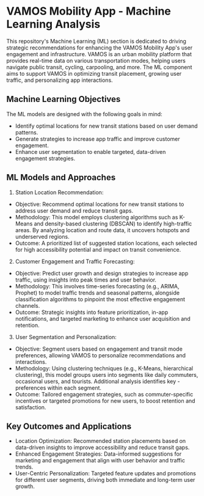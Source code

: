 # VAMOS Mobility App - Machine Learning Analysis

This repository's Machine Learning (ML) section is dedicated to driving strategic recommendations for enhancing the VAMOS Mobility App's user engagement and infrastructure. VAMOS is an urban mobility platform that provides real-time data on various transportation modes, helping users navigate public transit, cycling, carpooling, and more. The ML component aims to support VAMOS in optimizing transit placement, growing user traffic, and personalizing app interactions.

## Machine Learning Objectives
The ML models are designed with the following goals in mind:

- Identify optimal locations for new transit stations based on user demand patterns.
- Generate strategies to increase app traffic and improve customer engagement.
- Enhance user segmentation to enable targeted, data-driven engagement strategies.

## ML Models and Approaches
1. Station Location Recommendation:

- Objective: Recommend optimal locations for new transit stations to address user demand and reduce transit gaps.
- Methodology: This model employs clustering algorithms such as K-Means and density-based clustering (DBSCAN) to identify high-traffic areas. By analyzing location and route data, it uncovers hotspots and underserved regions.
- Outcome: A prioritized list of suggested station locations, each selected for high accessibility potential and impact on transit convenience.

2. Customer Engagement and Traffic Forecasting:

- Objective: Predict user growth and design strategies to increase app traffic, using insights into peak times and user behavior.
- Methodology: This involves time-series forecasting (e.g., ARIMA, Prophet) to model traffic trends and seasonal patterns, alongside classification algorithms to pinpoint the most effective engagement channels.
- Outcome: Strategic insights into feature prioritization, in-app notifications, and targeted marketing to enhance user acquisition and retention.

3. User Segmentation and Personalization:

- Objective: Segment users based on engagement and transit mode preferences, allowing VAMOS to personalize recommendations and interactions.
- Methodology: Using clustering techniques (e.g., K-Means, hierarchical clustering), this model groups users into segments like daily commuters, occasional users, and tourists. Additional analysis identifies key - preferences within each segment.
- Outcome: Tailored engagement strategies, such as commuter-specific incentives or targeted promotions for new users, to boost retention and satisfaction.

## Key Outcomes and Applications
- Location Optimization: Recommended station placements based on data-driven insights to improve accessibility and reduce transit gaps.
- Enhanced Engagement Strategies: Data-informed suggestions for marketing and engagement that align with user behavior and traffic trends.
- User-Centric Personalization: Targeted feature updates and promotions for different user segments, driving both immediate and long-term user growth.
